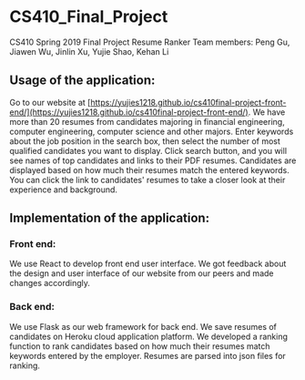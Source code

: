 # CS410_Final_Project
CS410 Spring 2019 Final Project Resume Ranker
Team members: Peng Gu, Jiawen Wu, Jinlin Xu, Yujie Shao, Kehan Li

## Usage of the application: 

Go to our website at [https://yujies1218.github.io/cs410final-project-front-end/](https://yujies1218.github.io/cs410final-project-front-end/). We have more than 20 resumes from candidates majoring in financial engineering, computer engineering, computer science and other majors. Enter keywords about the job position in the search box, then select the number of most qualified candidates you want to display. Click search button, and you will see names of top candidates and links to their PDF resumes. Candidates are displayed based on how much their resumes match the entered keywords. You can click the link to candidates' resumes to take a closer look at their experience and background. 

## Implementation of the application:

### Front end: 

We use React to develop front end user interface. We got feedback about the design and user interface of our website from our peers and made changes accordingly. 

### Back end:

We use Flask as our web framework for back end. We save resumes of candidates on Heroku cloud application platform. We developed a ranking function to rank candidates based on how much their resumes match keywords entered by the employer. Resumes are parsed into json files for ranking. 

